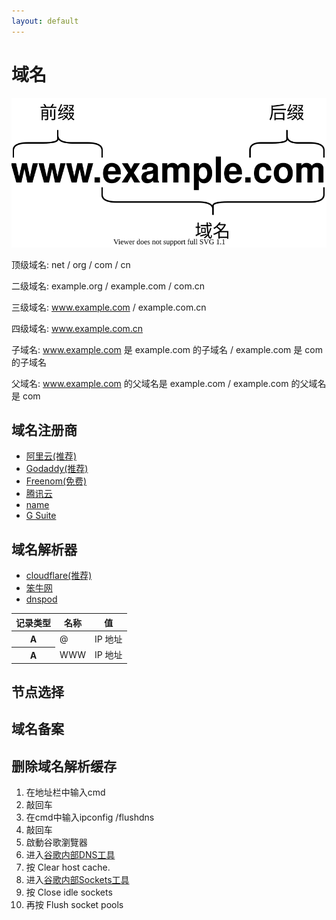 ```yaml
---
layout: default
---
```

# 域名

<div id="mb-3">
<img src="domain.svg?v={{ "now" | date: "%s" }}" class="img-fluid" alt="Responsive image">
</div>

顶级域名: net / org / com / cn 

二级域名: example.org / example.com / com.cn

三级域名: www.example.com / example.com.cn

四级域名: www.example.com.cn

子域名: www.example.com 是 example.com 的子域名 / example.com 是 com 的子域名

父域名: www.example.com 的父域名是 example.com / example.com 的父域名是 com

## 域名注册商

- [阿里云(推荐)](//wanwang.aliyun.com)
- [Godaddy(推荐)](//www.godaddy.com)
- [Freenom(免费)](//www.freenom.com)
- [腾讯云](//dnspod.cloud.tencent.com)
- [name](//www.name.com)
- [G Suite](//gsuite.google.com)

## 域名解析器

- [cloudflare(推荐)](//www.cloudflare.com)
- [笨牛网](//cdn.bnxb.com)
- [dnspod](//www.dnspod.cn)

<table class="table table-bordered">
<thead>

<tr>
<th scope="col">记录类型</th>
<th scope="col">名称</th>
<th scope="col">值</th>
</tr>

</thead>
<tbody>

<tr>
<th scope="row">A</th>
<td>@</td>
<td>IP 地址</td>
</tr>

<tr>
<th scope="row">A</th>
<td>WWW</td>
<td>IP 地址</td>
</tr>

</tbody>
</table>

## 节点选择

## 域名备案

## 删除域名解析缓存

1. 在地址栏中输入cmd
2. 敲回车
3. 在cmd中输入ipconfig /flushdns
4. 敲回车
5. 啟動谷歌瀏覽器
6. 进入[谷歌内部DNS工具](chrome://net-internals/#dns)
7. 按 Clear host cache.
8. 进入[谷歌内部Sockets工具](chrome://net-internals/#sockets)
9. 按 Close idle sockets
10. 再按 Flush socket pools